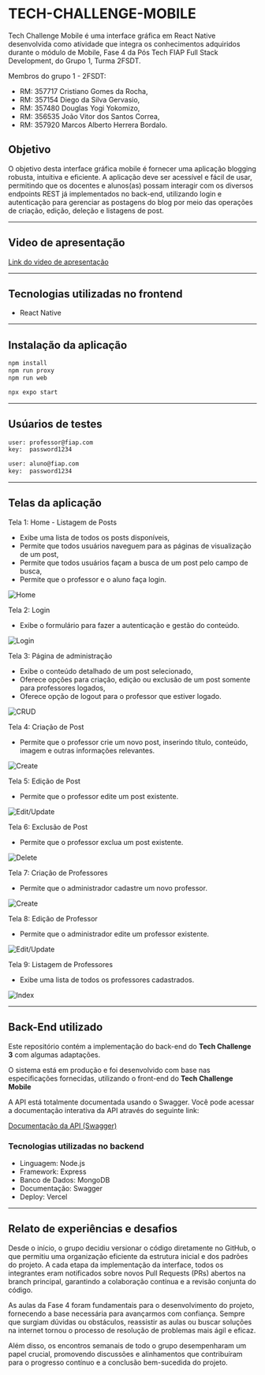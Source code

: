 # TECH-CHALLENGE-MOBILE

Tech Challenge Mobile é uma interface gráfica em React Native desenvolvida como atividade que integra os conhecimentos adquiridos durante o módulo de Mobile, Fase 4 da Pós Tech FIAP Full Stack Development, do Grupo 1, Turma 2FSDT.

Membros do grupo 1 - 2FSDT:

- RM: 357717 Cristiano Gomes da Rocha,
- RM: 357154 Diego da Silva Gervasio,
- RM: 357480 Douglas Yogi Yokomizo,
- RM: 356535 João Vitor dos Santos Correa,
- RM: 357920 Marcos Alberto Herrera Bordalo.

## Objetivo

O objetivo desta interface gráfica mobile é fornecer uma aplicação blogging robusta, intuitiva e eficiente. A aplicação deve ser acessível e fácil de usar, permitindo que os docentes e alunos(as) possam interagir com os diversos endpoints REST já implementados no back-end, utilizando login e autenticação para gerenciar as postagens do blog por meio das operações de criação, edição, deleção e listagens de post.

---

## Video de apresentação

[Link do video de apresentação](https://drive.google.com)

---

## Tecnologias utilizadas no frontend

- React Native

---

## Instalação da aplicação

```bash
npm install
npm run proxy
npm run web

npx expo start
```

---

## Usúarios de testes

```bash
user: professor@fiap.com
key:  password1234

user: aluno@fiap.com
key:  password1234
```

---

## Telas da aplicação

Tela 1: Home - Listagem de Posts

- Exibe uma lista de todos os posts disponíveis,
- Permite que todos usuários naveguem para as páginas de visualização de um post,
- Permite que todos usuários façam a busca de um post pelo campo de busca,
- Permite que o professor e o aluno faça login.

![Home](public/assets/images/home.png)

Tela 2: Login

- Exibe o formulário para fazer a autenticação e gestão do conteúdo.

![Login](public/assets/images/login.png)

Tela 3: Página de administração

- Exibe o conteúdo detalhado de um post selecionado,
- Oferece opções para criação, edição ou exclusão de um post somente para professores logados,
- Oferece opção de logout para o professor que estiver logado.

![CRUD](public/assets/images/crud.png)

Tela 4: Criação de Post

- Permite que o professor crie um novo post, inserindo título, conteúdo, imagem  e outras informações relevantes.

![Create](public/assets/images/create.png)

Tela 5: Edição de Post

- Permite que o professor edite um post existente.

![Edit/Update](public/assets/images/edit.png)

Tela 6: Exclusão de Post

- Permite que o professor exclua um post existente.

![Delete](public/assets/images/delete.png)

Tela 7: Criação de Professores

- Permite que o administrador cadastre um novo professor.

![Create](public/assets/images/create-professor.png)

Tela 8: Edição de Professor

- Permite que o administrador edite um professor existente.

![Edit/Update](public/assets/images/edit-professor.png)

Tela 9: Listagem de Professores

- Exibe uma lista de todos os professores cadastrados.

![Index](public/assets/images/index-professor.png)

---

## Back-End utilizado

Este repositório contém a implementação do back-end do **Tech Challenge 3** com algumas adaptações.

O sistema está em produção e foi desenvolvido com base nas especificações fornecidas, utilizando o front-end do **Tech Challenge Mobile**

A API está totalmente documentada usando o Swagger. Você pode acessar a documentação interativa da API através do seguinte link:

[Documentação da API (Swagger)](https://tech-challenge-back-end.vercel.app/api-docs#/)

### Tecnologias utilizadas no backend

- Linguagem: Node.js
- Framework: Express
- Banco de Dados:  MongoDB
- Documentação: Swagger
- Deploy: Vercel

---

## Relato de experiências e desafios

Desde o início, o grupo decidiu versionar o código diretamente no GitHub, o que permitiu uma organização eficiente da estrutura inicial e dos padrões do projeto. A cada etapa da implementação da interface, todos os integrantes eram notificados sobre novos Pull Requests (PRs) abertos na branch principal, garantindo a colaboração contínua e a revisão conjunta do código.

As aulas da Fase 4 foram fundamentais para o desenvolvimento do projeto, fornecendo a base necessária para avançarmos com confiança. Sempre que surgiam dúvidas ou obstáculos, reassistir as aulas ou buscar soluções na internet tornou o processo de resolução de problemas mais ágil e eficaz.

Além disso, os encontros semanais de todo o grupo desempenharam um papel crucial, promovendo discussões e alinhamentos que contribuíram para o progresso contínuo e a conclusão bem-sucedida do projeto.
